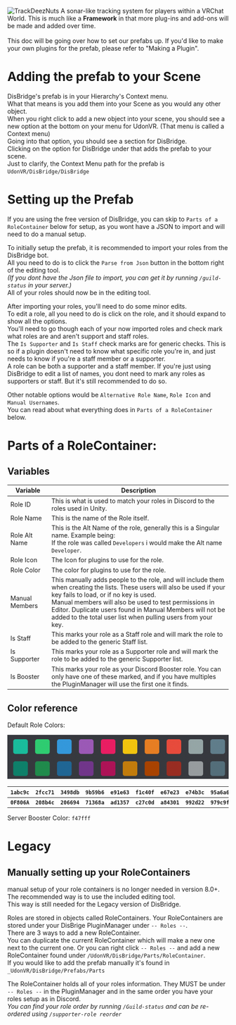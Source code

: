 
![TrackDeezNuts](playertracker.png)
A sonar-like tracking system for players within a VRChat World.
This is much like a **Framework** in that more plug-ins and add-ons will be made and added over time.
<br>
<br>This doc will be going over how to set our prefabs up. If you'd like to make your own plugins for the prefab,
please refer to "Making a Plugin".

# Adding the prefab to your Scene
DisBridge's prefab is in your Hierarchy's Context menu.
<br>What that means is you add them into your Scene as you would any other object.
<br>When you right click to add a new object into your scene, you should see a new option at the bottom on your menu for UdonVR. (That menu is called a Context menu)
<br>Going into that option, you should see a section for DisBridge.
<br>Clicking on the option for DisBridge under that adds the prefab to your scene.
<br>Just to clarify, the Context Menu path for the prefab is `UdonVR/DisBridge/DisBridge`

# Setting up the Prefab
If you are using the free version of DisBridge, you can skip to `Parts of a RoleContainer` below for setup, as you wont have a JSON to import and will need to do a manual setup.

To initially setup the prefab, it is recommended to import your roles from the DisBridge bot.
<br>All you need to do is to click the `Parse from Json` button in the bottom right of the editing tool.
<br><i>(If you dont have the Json file to import, you can get it by running `/guild-status` in your server.)</i>
<br>All of your roles should now be in the editing tool.

After importing your roles, you'll need to do some minor edits.
<br>To edit a role, all you need to do is click on the role, and it should expand to show all the options.
<br>You'll need to go though each of your now imported roles and check mark what roles are and aren't support and staff roles.
<br>The `Is Supporter` and `Is Staff` check marks are for generic checks. This is so if a plugin doesn't need to know what specific role you're in, and just needs to know if you're a staff member or a supporter.
<br>A role can be both a supporter and a staff member. If you're just using DisBridge to edit a list of names, you dont need to mark any roles as supporters or staff. But it's still recommended to do so.

Other notable options would be `Alternative Role Name`, `Role Icon` and `Manual Usernames`.
<br>You can read about what everything does in `Parts of a RoleContainer` below.

# Parts of a RoleContainer:

## Variables

| Variable       | Description                                                                                                                                                                                                                                                                                                                                                |
|----------------|------------------------------------------------------------------------------------------------------------------------------------------------------------------------------------------------------------------------------------------------------------------------------------------------------------------------------------------------------------|
| Role ID        | This is what is used to match your roles in Discord to the roles used in Unity.                                                                                                                                                                                                                                                                            |
| Role Name      | This is the name of the Role itself.                                                                                                                                                                                                                                                                                                                       |
| Role Alt Name  | This is the Alt Name of the role, generally this is a Singular name. Example being:<br>If the role was called `Developers` i would make the Alt name `Developer`.                                                                                                                                                                                          |
| Role Icon      | The Icon for plugins to use for the role.                                                                                                                                                                                                                                                                                                                  |
| Role Color     | The color for plugins to use for the role.                                                                                                                                                                                                                                                                                                                 |
| Manual Members | This manually adds people to the role, and will include them when creating the lists. These users will also be used if your key fails to load, or if no key is used.<br>Manual members will also be used to test permissions in Editor. Duplicate users found in Manual Members will not be added to the total user list when pulling users from your key. |
| Is Staff       | This marks your role as a Staff role and will mark the role to be added to the generic Staff list.                                                                                                                                                                                                                                                         |
| Is Supporter   | This marks your role as a Supporter role and will mark the role to be added to the generic Supporter list.                                                                                                                                                                                                                                                 |
| Is Booster     | This marks your role as your Discord Booster role. You can only have one of these marked, and if you have multiples the PluginManager will use the first one it finds.                                                                                                                                                                                     |

## Color reference

Default Role Colors:

![Discord role color reference](https://raw.githubusercontent.com/UdonVR/DisBridge/main/Images/DiscordColorPallet.png)

|  `1abc9c`   |  `2fcc71`   |  `3498db`   |  `9b59b6`   |  `e91e63`   |  `f1c40f`   |  `e67e23`   |  `e74b3c`   |  `95a6a6`   |  `607d8b`   |
|:-----------:|:-----------:|:-----------:|:-----------:|:-----------:|:-----------:|:-----------:|:-----------:|:-----------:|:-----------:|
| <b>`0F806A` | <b>`208b4c` | <b>`206694` | <b>`71368a` | <b>`ad1357` | <b>`c27c0d` | <b>`a84301` | <b>`992d22` | <b>`979c9f` | <b>`546e7a` |

Server Booster Color: `f47fff`

# Legacy

## Manually setting up your RoleContainers
manual setup of your role containers is no longer needed in version 8.0+. The recommended way is to use the included editing tool.
<br>This way is still needed for the Legacy version of DisBridge.

Roles are stored in objects called RoleContainers. Your RoleContainers are stored under your DisBrige PluginManager under `-- Roles --`.
<br>There are 3 ways to add a new RoleContainer.
<br>You can duplicate the current RoleContainer which will make a new one next to the current one. Or you can right click `-- Roles --` and add a new RoleContainer found under `/UdonVR/DisBridge/Parts/RoleContainer`.
<br>If you would like to add the prefab manually it's found in `_UdonVR/DisBridge/Prefabs/Parts`

The RoleContainer holds all of your roles information. They MUST be under `-- Roles --` in the PluginManager and in the same order you have your roles setup as in Discord.
*<br>You can find your role order by running `/Guild-status` and can be re-ordered using `/supporter-role reorder`*

